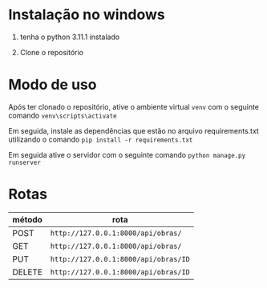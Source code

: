 # Instalação no windows

1. tenha o python 3.11.1 instalado

2. Clone o repositório


# Modo de uso

Após ter clonado o repositório, ative o ambiente virtual ```venv``` com o seguinte comando
```venv\scripts\activate```

Em seguida, instale as dependências que estão no arquivo requirements.txt utilizando o comando ```pip install -r requirements.txt```

Em seguida ative o servidor com o seguinte comando ```python manage.py runserver```


# Rotas
| método | rota |
| --- | --- |
| POST | ```http://127.0.0.1:8000/api/obras/``` |
| GET | ```http://127.0.0.1:8000/api/obras/``` |
| PUT | ```http://127.0.0.1:8000/api/obras/ID``` |
| DELETE | ```http://127.0.0.1:8000/api/obras/ID```|
